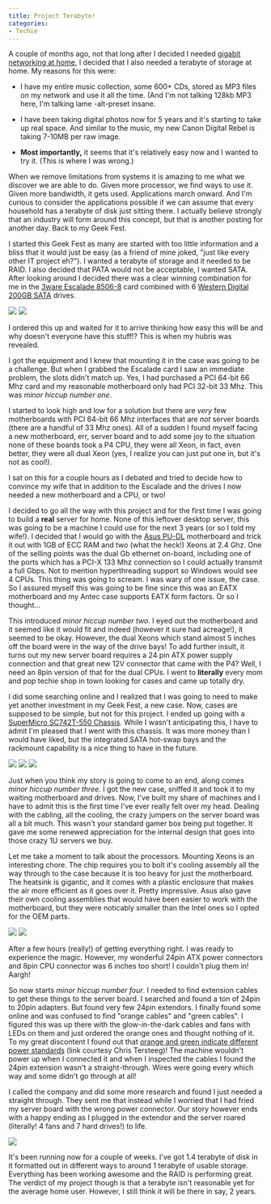 ```yaml
---
title: Project Terabyte!
categories:
- Techie
---
```


A couple of months ago, not that long after I decided I needed [gigabit networking at home](/thingelstad/got-gig), I decided that I also needed a terabyte of storage at home. My reasons for this were:

  * I have my entire music collection, some 600+ CDs, stored as MP3 files on my network and use it all the time. (And I'm not talking 128kb MP3 here, I'm talking lame -alt-preset insane.

  * I have been taking digital photos now for 5 years and it's starting to take up real space. And similar to the music, my new Canon Digital Rebel is taking 7-10MB per raw image.

  * **Most importantly,** it seems that it's relatively easy now and I wanted to try it. (This is where I was wrong.)

When we remove limitations from systems it is amazing to me what we discover we are able to do. Given more processor, we find ways to use it. Given more bandwidth, it gets used. Applications march onward. And I'm curious to consider the applications possible if we can assume that every household has a terabyte of disk just sitting there. I actually believe strongly that an industry will form around this concept, but that is another posting for another day. Back to my Geek Fest.

I started this Geek Fest as many are started with too little information and a bliss that it would just be easy (as a friend of mine joked, "just like every other IT project eh?"). I wanted a terabyte of storage and it needed to be RAID. I also decided that PATA would not be acceptable, I wanted SATA. After looking around I decided there was a clear winning combination for me in the [3ware Escalade 8506-8](http://www.3ware.com/products/serial_ata8000.asp) card combined with 6 [Western Digital 200GB SATA](http://www.westerndigital.com/en/products/products.asp?DriveID=58) drives.

![](/assets/posts/2004/r_tb-drives.jpg) ![](/assets/posts/2004/r_tb-card.jpg)

I ordered this up and waited for it to arrive thinking how easy this will be and why doesn't everyone have this stuff!? This is when my hubris was revealed.

I got the equipment and I knew that mounting it in the case was going to be a challenge. But when I grabbed the Escalade card I saw an immediate problem, the slots didn't match up. Yes, I had purchased a PCI 64-bit 66 Mhz card and my reasonable motherboard only had PCI 32-bit 33 Mhz. This was _minor hiccup number one_.

I started to look high and low for a solution but there are _very_ few motherboards with PCI 64-bit 66 Mhz interfaces that are _not_ server boards (there are a handful of 33 Mhz ones). All of a sudden I found myself facing a new motherboard, err, server board and to add some joy to the situation none of these boards took a P4 CPU, they were all Xeon, in fact, even better, they were all dual Xeon (yes, I realize you can just put one in, but it's not as cool!).

I sat on this for a couple hours as I debated and tried to decide how to convince my wife that in addition to the Escalade and the drives I now needed a new motherboard and a CPU, or two!

I decided to go all the way with this project and for the first time I was going to build a **real** server for home. None of this leftover desktop server, this was going to be a machine I could use for the next 3 years (or so I told my wife!). I decided that I would go with the [Asus PU-DL](http://usa.asus.com/products/server/srv-mb/pu-dl/overview.htm) motherboard and trick it out with 1GB of ECC RAM and two (what the heck!) Xeons at 2.4 Ghz. One of the selling points was the dual Gb ethernet on-board, including one of the ports which has a PCI-X 133 Mhz connection so I could actually transmit a full Gbps. Not to mention hyperthreading support so Windows would see 4 CPUs. This thing was going to scream. I was wary of one issue, the case. So I assured myself this was going to be fine since this was an EATX motherboard and my Antec case supports EATX form factors. Or so I thought...

This introduced _minor hiccup number two_. I eyed out the motherboard and it seemed like it would fit and indeed (however it sure had acreage!), it seemed to be okay. However, the dual Xeons which stand almost 5 inches off the board were in the way of the drive bays! To add further insult, it turns out my new server board requires a 24 pin ATX power supply connection and that great new 12V connector that came with the P4? Well, I need an 8pin version of that for the dual CPUs. I went to **literally** every mom and pop techie shop in town looking for cases and came up totally dry.

I did some searching online and I realized that I was going to need to make yet another investment in my Geek Fest, a new case. Now, cases are supposed to be simple, but not for this project. I ended up going with a [SuperMicro SC742T-550 Chassis](http://www.supermicro.com/products/chassis/4U/742/SC742T-550.cfm?PID=TWR). While I wasn't anticipating this, I have to admit I'm pleased that I went with this chassis. It was more money than I would have liked, but the integrated SATA hot-swap bays and the rackmount capability is a nice thing to have in the future.

![](/assets/posts/2004/r_tb-case1.jpg) ![](/assets/posts/2004/r_tb-case2.jpg) ![](/assets/posts/2004/r_tb-case3.jpg)

Just when you think my story is going to come to an end, along comes _minor hiccup number three_. I got the new case, sniffed it and took it to my waiting motherboard and drives. Now, I've built my share of machines and I have to admit this is the first time I've ever really felt over my head. Dealing with the cabling, all the cooling, the crazy jumpers on the server board was all a bit much. This wasn't your standard gamer box being put together. It gave me some renewed appreciation for the internal design that goes into those crazy 1U servers we buy.

Let me take a moment to talk about the processors. Mounting Xeons is an interesting chore. The chip requires you to bolt it's cooling assembly all the way through to the case because it is too heavy for just the motherboard. The heatsink is gigantic, and it comes with a plastic enclosure that makes the air more efficient as it goes over it. Pretty impressive. Asus also gave their own cooling assemblies that would have been easier to work with the motherboard, but they were noticably smaller than the Intel ones so I opted for the OEM parts.

![](/assets/posts/2004/r_tb-cpu1.jpg) ![](/assets/posts/2004/r_tb-cpu2.jpg)

After a few hours (really!) of getting everything right. I was ready to experience the magic. However, my wonderful 24pin ATX power connectors and 8pin CPU connector was 6 inches too short! I couldn't plug them in! Aargh!

So now starts _minor hiccup number four_. I needed to find extension cables to get these things to the server board. I searched and found a ton of 24pin to 20pin adapters. But found very few 24pin extendors. I finally found some online and was confused to find "orange cables" and "green cables". I figured this was up there with the glow-in-the-dark cables and fans with LEDs on them and just ordered the orange ones and thought nothing of it. To my great discontent I found out that [orange and green indicate different power standards](http://www.amtrade.com/pc_power/eps_wtx_ges_power_supply.htm) (link courtesy Chris Tersteeg)! The machine wouldn't power up when I connected it and when I inspected the cables I found the 24pin extension wasn't a straight-through. Wires were going every which way and some didn't go through at all!

I called the company and did some more research and found I just needed a straight through. They sent me that instead while I worried that I had fried my server board with the wrong power connector. Our story however ends with a happy ending as I plugged in the extendor and the server roared (literally! 4 fans and 7 hard drives!) to life.

![](/assets/posts/2004/r_tb-complete.jpg)

It's been running now for a couple of weeks. I've got 1.4 terabyte of disk in it formatted out in different ways to around 1 terabyte of usable storage. Everything has been working awesome and the RAID is performing great. The verdict of my project though is that a terabyte isn't reasonable yet for the average home user. However, I still think it will be there in say, 2 years.
